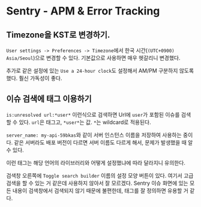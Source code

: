 # Sentry - APM & Error Tracking

## Timezone을 KST로 변경하기.

`User settings -> Preferences -> Timezone`에서 한국 시간(`(UTC+0900) Asia/Seoul`)으로 변경할 수 있다.
기본값으로 사용하면 매우 헷갈리니 변경했다.

추가로 같은 설정에 있는 `Use a 24-hour clock`도 설정해서 AM/PM 구분하지 않도록 했다.
훨신 가독성이 좋다.

## 이슈 검색에 태그 이용하기

`is:unresolved url:*user*` 이런식으로 검색하면 Url에 `user`가 포함된 이슈를 검색할 수 있다.
`url`은 태그고, `*user*`는 값. `*`는 wildcard로 적용된다.

`server_name: my-api-59bkas`와 같이 서버 인스턴스 이름을 저장하여 사용하는 중이다.
같은 서버라도 배포 버전이 다르면 서버 이름도 다르게 해서, 문제가 발생했을 때 알 수 있다.

이런 태그는 해당 언어의 라이브러리와 어떻게 설정했냐에 따라 달라지니 유의한다.

검색창 오른쪽에 `Toggle search builder` 이름의 설정 모양 버튼이 있다.
여기서 고급 검색을 할 수 있는 거 같은데 사용하지 않아서 잘 모르겠다.
Sentry 이슈 화면에 있는 모든 내용이 검색창에서 검색되지 않기 때문에 불편한데,
태그를 잘 정의하면 유용할 거 같다.
